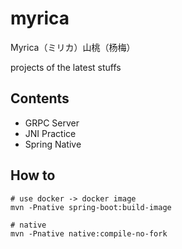 # myrica

Myrica（ミリカ）山桃（杨梅）

projects of the latest stuffs

## Contents

- GRPC Server
- JNI Practice
- Spring Native

## How to

```shell
# use docker -> docker image
mvn -Pnative spring-boot:build-image

# native
mvn -Pnative native:compile-no-fork
```